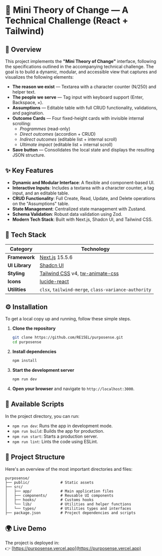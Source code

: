 # 🧩 Mini Theory of Change — A Technical Challenge (React + Tailwind)

## 🚀 Overview

This project implements the **"Mini Theory of Change"** interface, following the specifications outlined in the accompanying technical challenge. The goal is to build a dynamic, modular, and accessible view that captures and visualizes the following elements:

- **The reason we exist** — Textarea with a character counter (N/250) and helper text.
- **The people we serve** — Tag input with keyboard support (Enter, Backspace, ×).
- **Assumptions** — Editable table with full CRUD functionality, validations, and pagination.
- **Outcome Cards** — Four fixed-height cards with invisible internal scrolling:
  - _Programmes_ (read-only)
  - _Direct outcomes_ (accordion + CRUD)
  - _Indirect outcomes_ (editable list + internal scroll)
  - _Ultimate impact_ (editable list + internal scroll)
- **Save button** — Consolidates the local state and displays the resulting JSON structure.

## ✨ Key Features

- **Dynamic and Modular Interface**: A flexible and component-based UI.
- **Interactive Inputs**: Includes a textarea with a character counter, a tag input, and an editable table.
- **CRUD Functionality**: Full Create, Read, Update, and Delete operations on the "Assumptions" table.
- **State Management**: Centralized state management with Zustand.
- **Schema Validation**: Robust data validation using Zod.
- **Modern Tech Stack**: Built with Next.js, Shadcn UI, and Tailwind CSS.

## 🧱 Tech Stack

| Category          | Technology                                                   |
| ----------------- | ----------------------------------------------------------   |
| **Framework**     | [Next.js](https://nextjs.org/) 15.5.6                        |
| **UI Library**    | [Shadcn UI](https://ui.shadcn.com/)                          |
| **Styling**       | [Tailwind CSS](https://tailwindcss.com/) v4, [tw-animate-css](https://www.npmjs.com/package/tw-animate-css) |
| **Icons**         | [lucide-react](https://lucide.dev/)                          |
| **Utilities**     | `clsx`, `tailwind-merge`, `class-variance-authority`         |

## ⚙️ Installation

To get a local copy up and running, follow these simple steps.

1. **Clone the repository**
   ```bash
   git clone https://github.com/RE15EL/purposense.git
   cd purposense
   ```

2. **Install dependencies**
   ```bash
   npm install
   ```

3. **Start the development server**
   ```bash
   npm run dev
   ```

4. **Open your browser** and navigate to `http://localhost:3000`.

## 📜 Available Scripts

In the project directory, you can run:

- `npm run dev`: Runs the app in development mode.
- `npm run build`: Builds the app for production.
- `npm run start`: Starts a production server.
- `npm run lint`: Lints the code using ESLint.

## 📂 Project Structure

Here's an overview of the most important directories and files:

```
purposense/
├── public/              # Static assets
├── src/
│   ├── app/             # Main application files
│   ├── components/      # Reusable UI components
│   ├── hooks/           # Customs hooks
│   └── lib/             # Utilities and helper functions
│   └── types/           # Utilities types and interfaces
├── package.json         # Project dependencies and scripts
```

## 🌍 Live Demo

The project is deployed in:  
👉 [https://purposense.vercel.app](https://purposense.vercel.app)

